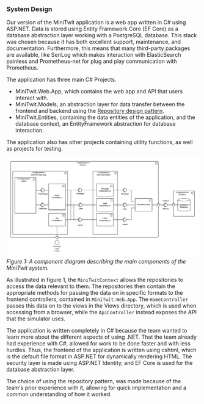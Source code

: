 ### System Design 

Our version of the MiniTwit application is a web app written in C# using ASP.NET. Data is stored using Entity Framework Core (EF Core) as a database abstraction layer working with a PostgreSQL database. This stack was chosen because it has both excellent support, maintenance, and documentation. Furthermore, this means that many third-party packages are available, like SeriLog which makes interaction with ElasticSearch painless and Prometheus-net for plug and play communication with Prometheus.

The application has three main C# Projects.

- MiniTwit.Web.App, which contains the web app and API that users interact with.
- MiniTwit.Models, an abstraction layer for data transfer between the frontend and backend using the [Repository design pattern](https://martinfowler.com/eaaCatalog/repository.html).  
- MiniTwit.Entities, containing the data entities of the application, and the database context, an EntityFramework abstraction for database interaction.

The application also has other projects containing utility functions, as well as projects for testing.

![Component diagram](./images/component_diagram.png)<br/>
*Figure 1: A component diagram describing the main components of the MiniTwit system.*

As illustrated in figure 1, the `MiniTwitContext` allows the repositories to access the data relevant to them. The repositories then contain the appropriate methods for passing the data on in specific formats to the frontend controllers, contained in `MiniTwit.Web.App`. The `HomeController` passes this data on to the views in the Views directory, which is used when accessing from a browser, while the `ApiController` instead exposes the API that the simulator uses.

The application is written completely in C# because the team wanted to learn more about the different aspects of using .NET.
That the team already had experience with C#, allowed for work to be done faster and with less hurdles.
Thus, the frontend of the application is written using cshtml, which is the default file format in ASP.NET for dynamically rendering HTML.
The security layer is made using ASP.NET Identity, and EF Core is used for the database abstraction layer.

The choice of using the repository pattern, was made because of the team's prior experience with it, allowing for quick implementation and a common understanding of how it worked.
